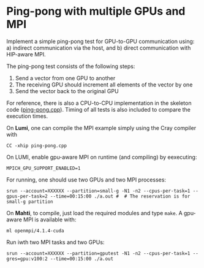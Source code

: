 # Ping-pong with multiple GPUs and MPI

Implement a simple ping-pong test for GPU-to-GPU communication using:
a) indirect communication via the host, and b) direct communication with
HIP-aware MPI.

The ping-pong test consists of the following steps:
  1. Send a vector from one GPU to another
  2. The receiving GPU should increment all elements of the vector by one
  3. Send the vector back to the original GPU

For reference, there is also a CPU-to-CPU implementation in the skeleton
code ([ping-pong.cpp](ping-pong.cpp)). Timing of all tests is also included to
compare the execution times.

On **Lumi**, one can compile the MPI example simply using the Cray compiler with
```
CC -xhip ping-pong.cpp
```

On LUMI, enable gpu-aware MPI on runtime (and compiling) by eexecuting:
```
MPICH_GPU_SUPPORT_ENABLED=1
```
For running, one should use two GPUs and two MPI processes:

```
srun --account=XXXXXX --partition=small-g -N1 -n2 --cpus-per-task=1 --gpus-per-task=2 --time=00:15:00 ./a.out #  # The reservation is for small-g partition
```


On **Mahti**, to compile, just load the required modules and type `make`. A gpu-aware MPI is
available with:
```
ml openmpi/4.1.4-cuda
```
Run iwth two MPI tasks and two GPUs:
```
srun --account=XXXXXX --partition=gputest -N1 -n2 --cpus-per-task=1 --gres=gpu:v100:2 --time=00:15:00 ./a.out
```
